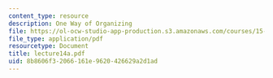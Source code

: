 ```yaml
---
content_type: resource
description: One Way of Organizing
file: https://ol-ocw-studio-app-production.s3.amazonaws.com/courses/15-310-managerial-psychology-laboratory-spring-2003/8b8606f32066161e9620426629a2d1ad_lecture14a.pdf
file_type: application/pdf
resourcetype: Document
title: lecture14a.pdf
uid: 8b8606f3-2066-161e-9620-426629a2d1ad
---
```

